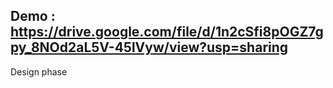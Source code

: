
## Demo : https://drive.google.com/file/d/1n2cSfi8pOGZ7gpy_8NOd2aL5V-45lVyw/view?usp=sharing
Design phase 
